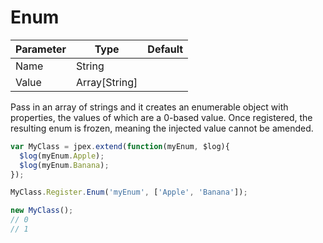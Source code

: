 Enum
====
| Parameter     | Type          | Default   |
|---------------|---------------|-----------|
| Name          | String        |           |
| Value         | Array[String] |           |

Pass in an array of strings and it creates an enumerable object with properties, the values of which are a 0-based value. Once registered, the resulting enum is frozen, meaning the injected value cannot be amended.

```javascript
var MyClass = jpex.extend(function(myEnum, $log){
  $log(myEnum.Apple);
  $log(myEnum.Banana);
});

MyClass.Register.Enum('myEnum', ['Apple', 'Banana']);

new MyClass();
// 0
// 1
```